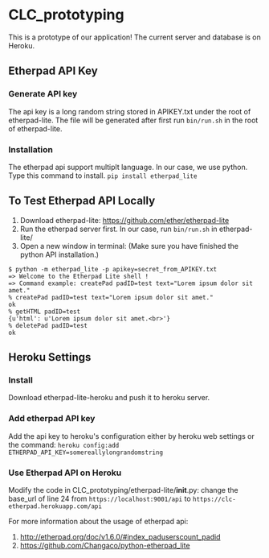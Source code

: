 # CLC_prototyping
This is a prototype of our application!
The current server and database is on Heroku.

## Etherpad API Key
### Generate API key
The api key is a long random string stored in APIKEY.txt under the root of etherpad-lite. The file will be generated after first run `bin/run.sh` in the root of etherpad-lite. 

### Installation
The etherpad api support multiplt language. In our case, we use python. Type this command to install. `pip install etherpad_lite`

## To Test Etherpad API Locally
1. Download etherpad-lite: https://github.com/ether/etherpad-lite
2. Run the etherpad server first. In our case, run `bin/run.sh` in etherpad-lite/
3. Open a new window in terminal: (Make sure you have finished the python API installation.)
```
$ python -m etherpad_lite -p apikey=secret_from_APIKEY.txt
=> Welcome to the Etherpad Lite shell !
=> Command example: createPad padID=test text="Lorem ipsum dolor sit amet."
% createPad padID=test text="Lorem ipsum dolor sit amet."
ok
% getHTML padID=test
{u'html': u'Lorem ipsum dolor sit amet.<br>'}
% deletePad padID=test
ok
```

## Heroku Settings
### Install
Download etherpad-lite-heroku and push it to heroku server.
### Add etherpad API key
Add the api key to heroku's configuration either by heroku web settings or the command:
`heroku config:add ETHERPAD_API_KEY=somereallylongrandomstring`
### Use Etherpad API on Heroku
Modify the code in CLC_prototyping/etherpad-lite/__init__.py:
change the base_url of line 24 from `https://localhost:9001/api` to `https://clc-etherpad.herokuapp.com/api`

For more information about the usage of etherpad api:      
1. http://etherpad.org/doc/v1.6.0/#index_paduserscount_padid       
2. https://github.com/Changaco/python-etherpad_lite
